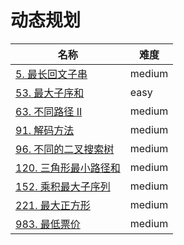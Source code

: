 # 动态规划

**名称**|**难度**
--------|--------
[5. 最长回文子串](../problems/63.%20最长回文子串)|medium
[53. 最大子序和](../problems/53.%20最大子序和)|easy
[63. 不同路径 II](../problems/63.%20不同路径%20II)|medium
[91. 解码方法](../problems/96.%20不同的二叉搜索树)|medium
[96. 不同的二叉搜索树](../problems/96.%20不同的二叉搜索树)|medium
[120. 三角形最小路径和](../problems/120.%20三角形最小路径和)|medium
[152. 乘积最大子序列](../problems/152.%20乘积最大子序列)|medium
[221. 最大正方形](../problems/221.%20最大正方形)|medium
[983. 最低票价](../problems/983.%20最低票价)|medium
